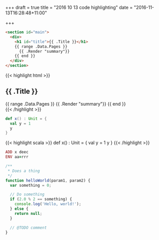 +++
draft = true
title = "2016 10 13 code highlighting"
date = "2016-11-13T16:28:48+11:00"

+++

```html
<section id="main">
  <div>
    <h1 id="title">{{ .Title }}</h1>
    {{ range .Data.Pages }}
      {{ .Render "summary"}}
    {{ end }}
  </div>
</section>
```

{{< highlight html >}}
<section id="main">
  <div>
    <h1 id="title">{{ .Title }}</h1>
    {{ range .Data.Pages }}
      {{ .Render "summary"}}
    {{ end }}
  </div>
</section>
{{< /highlight >}}


```scala
def x() : Unit = {
  val y = 1
  y
}
```

{{< highlight scala >}}
def x() : Unit = {
  val y = 1
  y
}
{{< /highlight >}}

```ruby
ADD x deec
ENV aa=rrr
```

```javascript
/**
 * Does a thing
 */
function helloWorld(param1, param2) {
  var something = 0;

  // Do something
  if (2.0 % 2 == something) {
    console.log('Hello, world!');
  } else {
    return null;
  }

  // @TODO comment
}
```
